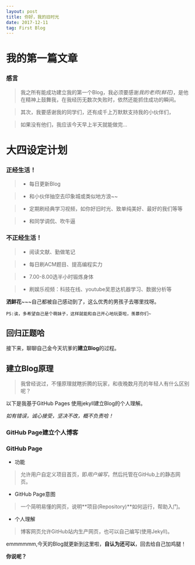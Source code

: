```yaml
---
layout: post
title: 你好，我的旧时光
date: 2017-12-11 
tag: First Blog
---
```


# 我的第一篇文章
### 感言
>我之所有能成功建立我的第一个Blog，我必须要感谢*我的老师(鲜花)*，是他在精神上鼓舞我，在我经历无数次失败时，依然还能抓住成功的瞬间。

>其次，我要感谢我的同学们，还有成千上万默默支持我的小伙伴们，

>如果没有他们，我应该今天早上半天就能做完...

# 大四设定计划
### 正经生活！
>* 每日更新Blog

>* 和小伙伴抽空去印象城或类似地方浪~~

>* 定期刷经典学习视频，如你好旧时光、致单纯美好、最好的我们等等

>* 和同学调侃、吹牛逼

### 不正经生活！
>* 阅读文献、勤做笔记

>* 每日刷ACM题目、提高编程实力

>* 7.00-8.00选半小时锻炼身体

>* 刷娱乐视频：科技在线、youtube吴恩达机器学习、数据分析等

**洒鲜花**~~~自己都被自己感动到了，这么优秀的男孩子去哪里找呀。

`PS:诶，多希望自己是个萌妹子，这样就能和自己开心地玩耍啦，羡慕你们~`

回归正题哈
--------

接下来，聊聊自己金今天坑爹的**建立Blog**的过程。

## 建立Blog原理 

> 我曾经说过，不懂原理就瞎折腾的玩家，和夜晚数月亮的年轻人有什么区别呢？

以下是我基于GitHub Pages 使用jekyll建立Blog的个人理解。

*如有错误，诚心接受，坚决不改，概不负责哈！*

### **GitHub Page**建立个人博客
### GitHub Page
* 功能 
> 允许用户自定义项目首页，即*用户编写*，然后托管在GitHub上的静态网页。

* GitHub Page意图
> 一个简明易懂的网页，说明**项目(Repository)**如何运行，帮助入门。

* 个人理解


> 博客网页允许GitHub站内生产网页，也可以自己编写(使用Jekyll)。

emmmmmm,今天的Blog就更新到这里啦，**自认为还可以**，回去给自己加鸡腿！

**你说呢？**